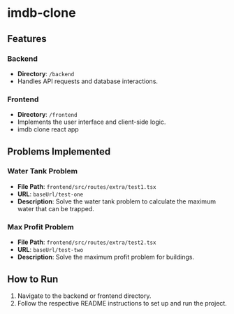 # imdb-clone

## Features

### Backend

- **Directory**: `/backend`
- Handles API requests and database interactions.

### Frontend

- **Directory**: `/frontend`
- Implements the user interface and client-side logic.
- imdb clone react app

## Problems Implemented

### Water Tank Problem

- **File Path**: `frontend/src/routes/extra/test1.tsx`
- **URL**: `baseUrl/test-one`
- **Description**: Solve the water tank problem to calculate the maximum water that can be trapped.

### Max Profit Problem

- **File Path**: `frontend/src/routes/extra/test2.tsx`
- **URL**: `baseUrl/test-two`
- **Description**: Solve the maximum profit problem for buildings.

## How to Run

1. Navigate to the backend or frontend directory.
2. Follow the respective README instructions to set up and run the project.

